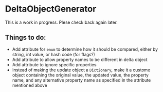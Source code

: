 # DeltaObjectGenerator

This is a work in progress. Plese check back again later.

## Things to do:

- Add attribute for `enum` to determine how it should be compared, either by string, int value, or hash code (for flags?)
- Add attribute to allow property names to be different in delta object
- Add attribute to ignore specific properties
- Instead of making the update object a `Dictionary`, make it a custome object containing the original value, the updated value, the property name, and any alternative property name as specified in the attribute mentioned above
